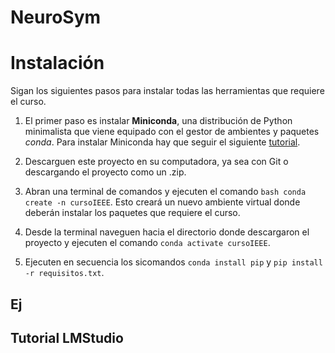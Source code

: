 # NeuroSym

# Instalación

Sigan los siguientes pasos para instalar todas las herramientas que requiere el curso. 

1. El primer paso es instalar **Miniconda**, una distribución de Python minimalista que viene equipado con el gestor de ambientes y paquetes *conda*. Para instalar Miniconda hay que seguir el siguiente [tutorial](https://www.anaconda.com/docs/getting-started/miniconda/main). 

2. Descarguen este proyecto en su computadora, ya sea con Git o descargando el proyecto como un .zip.

3. Abran una terminal de comandos y ejecuten el comando ```bash conda create -n cursoIEEE```. Esto creará un nuevo ambiente virtual donde deberán instalar los paquetes que requiere el curso.  

4. Desde la terminal naveguen hacia el directorio donde descargaron el proyecto y ejecuten el comando `conda activate cursoIEEE`.

5. Ejecuten en secuencia los sicomandos `conda install pip` y `pip install -r requisitos.txt`.

## Ej

## Tutorial LMStudio
